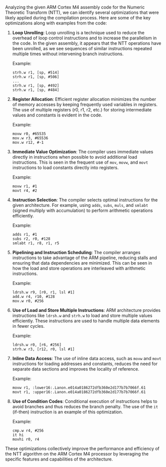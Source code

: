 Analyzing the given ARM Cortex M4 assembly code for the Numeric Theoretic Transform (NTT), we can identify several optimizations that were likely applied during the compilation process. Here are some of the key optimizations along with examples from the code:

1. **Loop Unrolling**:
   Loop unrolling is a technique used to reduce the overhead of loop control instructions and to increase the parallelism in the code. In the given assembly, it appears that the NTT operations have been unrolled, as we see sequences of similar instructions repeated multiple times without intervening branch instructions.
   
   Example:
   ```assembly
   strh.w r1, [sp, #514]
   strh.w r1, [sp, #506]
   ...
   strh.w r1, [sp, #492]
   strh.w r1, [sp, #484]
   ```

2. **Register Allocation**:
   Efficient register allocation minimizes the number of memory accesses by keeping frequently used variables in registers. The use of multiple registers (r0, r1, r2, etc.) for storing intermediate values and constants is evident in the code.

   Example:
   ```assembly
   movw r0, #65535
   mov.w r3, #65536
   mov.w r12, #-1
   ```

3. **Immediate Value Optimization**:
   The compiler uses immediate values directly in instructions when possible to avoid additional load instructions. This is seen in the frequent use of `mov`, `movw`, and `movt` instructions to load constants directly into registers.

   Example:
   ```assembly
   movw r1, #1
   movt r4, #2
   ```

4. **Instruction Selection**:
   The compiler selects optimal instructions for the given architecture. For example, using `adds`, `subs`, `muls`, and `smlabt` (signed multiply with accumulation) to perform arithmetic operations efficiently.

   Example:
   ```assembly
   adds r1, #1
   subs r2, r0, #128
   smlabt r1, r8, r1, r5
   ```

5. **Pipelining and Instruction Scheduling**:
   The compiler arranges instructions to take advantage of the ARM pipeline, reducing stalls and ensuring that data dependencies are minimized. This can be seen in how the load and store operations are interleaved with arithmetic instructions.

   Example:
   ```assembly
   ldrsh.w r9, [r0, r1, lsl #1]
   add.w r4, r10, #128
   mov.w r0, #256
   ```

6. **Use of Load and Store Multiple Instructions**:
   ARM architecture provides instructions like `ldrsh.w` and `strh.w` to load and store multiple values efficiently. These instructions are used to handle multiple data elements in fewer cycles.

   Example:
   ```assembly
   ldrsh.w r0, [r6, #256]
   strh.w r3, [r12, r0, lsl #1]
   ```

7. **Inline Data Access**:
   The use of inline data access, such as `movw` and `movt` instructions for loading addresses and constants, reduces the need for separate data sections and improves the locality of reference.

   Example:
   ```assembly
   movw r1, :lower16:.Lanon.e014a0186272dfb360e2d177b7b7066f.61
   movt r1, :upper16:.Lanon.e014a0186272dfb360e2d177b7b7066f.61
   ```

8. **Use of Condition Codes**:
   Conditional execution of instructions helps to avoid branches and thus reduces the branch penalty. The use of the `it` (if-then) instruction is an example of this optimization.

   Example:
   ```assembly
   cmp.w r4, #256
   it hi
   movhi r0, r4
   ```

These optimizations collectively improve the performance and efficiency of the NTT algorithm on the ARM Cortex M4 processor by leveraging the specific features and capabilities of the architecture.